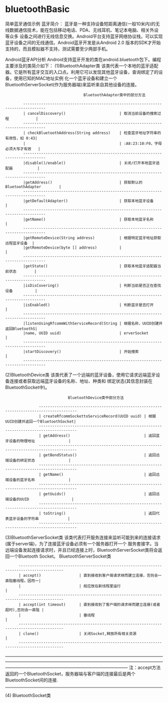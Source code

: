 # bluetoothBasic
简单蓝牙通信示例
蓝牙简介：
蓝牙是一种支持设备短距离通信(一般10米内)的无线数据通信技术，能在包括移动电话、PDA、无线耳机、笔记本电脑、相关外设等众多
设备之间进行无线信息交换。Android平台支持蓝牙网络协议栈，可以实现蓝牙设备之间的无线通信。Android蓝牙开发是从Android 2.0
版本的SDK才开始支持的，而且模拟器不支持，测试需要至少两部手机。

Android蓝牙API分析
Android支持蓝牙开发的类在android.bluetooth包下。编程主要涉及的类简介如下：
(1)BluetoothAdapter类
该类代表一个本地的蓝牙适配器。它是所有蓝牙交互的入口点。利用它可以发现其他蓝牙设备，查询绑定了的设备，使用已知的MAC地址实例
化一个蓝牙设备和建立一个BluetoothServerSocket(作为服务器端)来监听来自其他设备的连接。

                                       BluetoothAdapter类中的部分方法
                                       
            --------------------------------------------------------------------------------
            | cancelDiscovery()                        | 取消当前设备的搜索过程            |
            --------------------------------------------------------------------------------
            | checkBluetoothAddress(String address)    | 检查蓝牙地址字符串的有效性，如 0:43|                        
            |                                          | :A8:23:10:F0，字母必须大写才有效   |
            --------------------------------------------------------------------------------
            |disable()/enable()                        | 关闭/打开本地蓝牙适配器           |
            --------------------------------------------------------------------------------
            |getAddress()                              | 获取默认的BluetoothAdapter        |
            --------------------------------------------------------------------------------
            |getDefaultAdapter()                       | 获取本地蓝牙设备                  |
            --------------------------------------------------------------------------------
            |getName()                                 | 获取本地蓝牙名称                  |
            --------------------------------------------------------------------------------
            |getRemoteDevice(String address)           | 根据特定蓝牙地址获取远程蓝牙设备  |
            |getRemoteDevice(byte [] address)          |                                   |
            --------------------------------------------------------------------------------
            |getState()                                | 获取本地蓝牙适配器当前状态        |
            --------------------------------------------------------------------------------
            |isDisCovering()                           | 判断当前是否正在查找设备          |
            --------------------------------------------------------------------------------
            |isEnabled()                               | 判断蓝牙是否打开                  |
            --------------------------------------------------------------------------------
            |listenUsingRfcommWithServiceRecord(String | 根据名称，UUID创建并返回BluetoothS|
            |name, UUID uuid)                          | erverSocket                       |
            --------------------------------------------------------------------------------
            |startDiscovery()                          | 开始搜索                          |
            --------------------------------------------------------------------------------
            
(2)BluetoothDevice类
该类代表了一个远端的蓝牙设备，使用它请求远端蓝牙设备连接或者获取远端蓝牙设备的名称、地址、种类和
绑定状态(其信息封装在BluetoothSocket中)。

                                BluetoothDevice类中部分方法

				   ---------------------------------------------------------------------------------------
				   | createRfcommSockettoServiceRecord(UUID uuid) | 根据UUID创建并返回一个BluetoothSocket|
				   ---------------------------------------------------------------------------------------
				   | getAddress()                                 | 返回蓝牙设备的物理地址               |
				   ---------------------------------------------------------------------------------------
				   | getBondStatus()                              | 返回远端设备的绑定状态               |
				   ---------------------------------------------------------------------------------------
				   | getName()                                    | 返回远端设备的蓝牙名称               |
				   ---------------------------------------------------------------------------------------
				   | getUuids()                                   | 返回远端设备的UUID                   |
				   ---------------------------------------------------------------------------------------
				   | toString()                                   | 返回代表蓝牙设备的字符串             |
				   ---------------------------------------------------------------------------------------
				   
(3)BluetoothServerSocket类
该类代表打开服务连接来监听可能到来的连接请求(属于server端)，为了连接蓝牙设备必须有一个服务器打开一个
服务套接字。当远端设备发起连接请求时，并且已经连接上时，BluetoothServerSocket类将会返回一个Bluetooth
Socket。
                                     BluetoothServerSocket类

          ------------------------------------------------------------------------------------------
          | accept()                 | 直到接收到客户端请求继而建立连接，否则会一直阻塞线程。因而一|
          |                          | 般应放在新线程里运行                                        |
          ------------------------------------------------------------------------------------------
          | accept(int timeout)      | 直到接收到了客户端的请求继而建立连接(或者超时),否则会一直阻 |
          |                          | 塞线程                                                      |
          ------------------------------------------------------------------------------------------
          | clone()                  | 关闭Socket,释放所有相关资源                                 |
          ------------------------------------------------------------------------------------------
          
————————————————————————————————————————————————————————————————————————————————————————————————————
注：accept方法返回的一个BluetoothSocket，服务器端与客户端的连接最后是两个BluetoothSocket间的连接.
____________________________________________________________________________________________________

(4) BluetoothSocket类